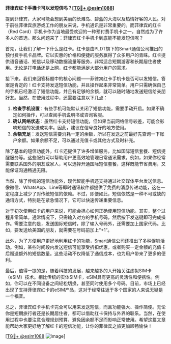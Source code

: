 **菲律宾红卡手機卡可以发短信吗？[[TG💪+ @esim1088](https://t.me/s/esim1088)]**

提到菲律宾，大家可能会想到美丽的长滩岛、碧蓝的大海以及热情好客的人民。对于前往菲律宾旅游或工作的朋友来说，手机通讯是非常重要的。而菲律宾的红卡（Red Card）手机卡作为当地最受欢迎的一种预付费手机卡之一，自然成为了许多人的首选。那么问题来了：菲律宾红卡手机卡到底能不能发短信呢？

首先，让我们了解一下什么是红卡。红卡是由PLDT旗下的Smart通信公司推出的预付费手机卡品牌。它以实惠的价格和便捷的服务赢得了众多用户的青睐。红卡提供语音通话、短信以及移动数据流量等服务，非常适合短期游客和长期居住者使用。无论是打电话还是上网，红卡都能满足大部分用户的需求。

接下来，我们来回答标题中的核心问题——菲律宾红卡手机卡是否可以发短信。答案是肯定的！红卡支持发送短信功能，并且操作起来非常简单。用户只需确保自己的手机已经激活了短信功能，并且有足够的余额，就可以随时随地发送短信给亲朋好友。当然，在使用过程中，还需要注意以下几点：

1. **检查手机设置**：有些手机可能默认关闭了短信功能，需要手动开启。如果不确定如何操作，可以查阅手机说明书或咨询客服。
2. **确认网络状态**：虽然红卡支持短信功能，但如果当前网络信号较差，可能会影响短信的发送成功率。因此，建议在信号良好的地方使用。
3. **余额充足**：发送短信需要消耗一定的余额，所以在发送之前最好先查询一下账户余额。如果余额不足，可以通过充值卡或其他方式及时补充。

除了基本的短信功能外，红卡还提供了许多增值服务，比如国际短信套餐、短信提醒服务等。这些服务可以帮助用户更高效地管理日常通讯需求。例如，如果你经常需要联系国外的朋友或家人，可以选择开通国际短信套餐，这样既能节省费用，又能保证沟通畅通无阻。

当然，除了传统的短信功能外，现代智能手机还支持通过社交媒体平台发送信息。像微信、WhatsApp、Line等即时通讯软件都提供了免费的消息传递功能，这在一定程度上减少了对传统短信的依赖。不过，即便如此，短信依然是一种不可或缺的通讯方式，特别是在紧急情况下，它可以快速传递重要信息。

对于初次使用红卡的用户来说，可能会担心如何正确使用短信功能。其实，整个过程非常简单。通常情况下，只需输入对方的手机号码，然后按下发送键即可完成操作。需要注意的是，发送国际短信时，除了输入号码外，还需要加上国家代码。比如，要发送给美国的朋友，就需要在号码前加上“+1”。

此外，为了方便用户更好地利用红卡的功能，Smart通信公司还推出了多种促销活动。例如，某些时间段内发送短信可能享受折扣优惠，或者购买一定金额的充值卡后赠送额外的短信数量。这些活动不仅降低了通信成本，也为用户带来了更多的便利。

最后，值得一提的是，随着科技的发展，越来越多的人开始关注虚拟SIM卡（eSIM）技术。相比传统的实体SIM卡，eSIM具有更高的灵活性和便携性。例如，你可以在不同设备之间轻松切换，甚至同时使用多个号码。目前，市场上已经出现了支持菲律宾红卡的eSIM产品，这对于经常往返于多个国家的人来说无疑是一个福音。

总之，菲律宾红卡手机卡完全可以用来发送短信，而且功能强大、操作简便。无论你是短期旅行者还是长期居住者，都可以借助红卡保持与外界的联系。当然，在使用过程中也要注意合理规划预算，避免因余额不足而影响正常使用。希望这篇文章能帮助大家更好地了解红卡的短信功能，让你的菲律宾之旅更加顺畅愉快！

[[TG💪+ @esim1088](https://t.me/s/esim1088) ![Image](https://i.postimg.cc/4NQfJmqS/Snipaste-2025-05-13-00-14-12.png)]